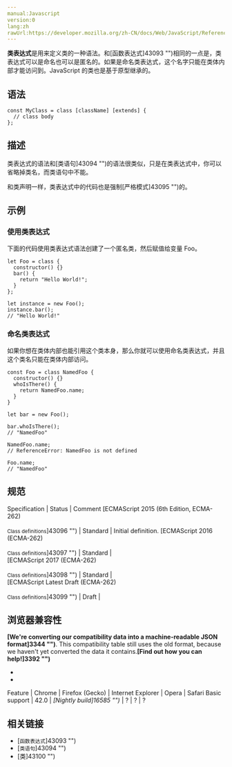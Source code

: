 ```yaml
---
manual:Javascript
version:0
lang:zh
rawUrl:https://developer.mozilla.org/zh-CN/docs/Web/JavaScript/Reference/Operators/class
---
```






**类表达式**是用来定义类的一种语法。和[函数表达式]43093 "")相同的一点是，类表达式可以是命名也可以是匿名的。如果是命名类表达式，这个名字只能在类体内部才能访问到。JavaScript 的类也是基于原型继承的。


## 语法<a name="语法"></a>

```
const MyClass = class [className] [extends] {
  // class body
};
```

## 描述<a name="描述"></a>


类表达式的语法和[类语句]43094 "")的语法很类似，只是在类表达式中，你可以省略掉类名，而类语句中不能。



和类声明一样，类表达式中的代码也是强制[严格模式]43095 "")的。


## 示例<a name="示例"></a>

### 使用类表达式<a name="使用类表达式"></a>


下面的代码使用类表达式语法创建了一个匿名类，然后赋值给变量 Foo。


```
let Foo = class {
  constructor() {}
  bar() {
    return "Hello World!";
  }
};

let instance = new Foo();
instance.bar(); 
// "Hello World!"
```

### 命名类表达式<a name="命名类表达式"></a>


如果你想在类体内部也能引用这个类本身，那么你就可以使用命名类表达式，并且这个类名只能在类体内部访问。


```
const Foo = class NamedFoo {
  constructor() {}
  whoIsThere() {
    return NamedFoo.name;
  }
}

let bar = new Foo();

bar.whoIsThere(); 
// "NamedFoo"

NamedFoo.name; 
// ReferenceError: NamedFoo is not defined

Foo.name; 
// "NamedFoo"
```

## 规范<a name="规范"></a>

Specification | Status | Comment 
[ECMAScript 2015 (6th Edition, ECMA-262)<br></br><small>Class definitions</small>]43096 "") | Standard | Initial definition. 
[ECMAScript 2016 (ECMA-262)<br></br><small>Class definitions</small>]43097 "") | Standard |  
[ECMAScript 2017 (ECMA-262)<br></br><small>Class definitions</small>]43098 "") | Standard |  
[ECMAScript Latest Draft (ECMA-262)<br></br><small>Class definitions</small>]43099 "") | Draft |  


## 浏览器兼容性<a name="浏览器兼容性"></a>


**[We&#39;re converting our compatibility data into a machine-readable JSON format]3344 "")**. This compatibility table still uses the old format, because we haven&#39;t yet converted the data it contains.**[Find out how you can help!]3392 "")**


* 
* 

Feature | Chrome | Firefox (Gecko) | Internet Explorer | Opera | Safari 
Basic support | 42.0 | *[Nightly build]16585 "")* | ? | ? | ? 




## 相关链接<a name="相关链接"></a>

* [`函数表达式`]43093 "")
* [`类语句`]43094 "")
* [类]43100 "")



